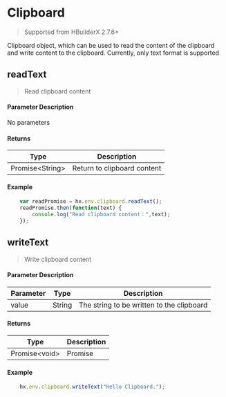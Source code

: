 # Clipboard

> Supported from HBuilderX 2.7.6+

Clipboard object, which can be used to read the content of the clipboard and write content to the clipboard. Currently, only text format is supported	

## readText

> Read clipboard content

#### Parameter Description
No parameters

#### Returns
|Type				|Description			|
|--						|--				|
|Promise&lt;String&gt;	|Return to clipboard content	|

#### Example

``` javascript
    var readPromise = hx.env.clipboard.readText();
	readPromise.then(function(text) {
		console.log("Read clipboard content：",text);
	});
```

## writeText

> Write clipboard content

#### Parameter Description

|Parameter	|Type	|Description			|
|--			|--			|--				|
|value		|String		|The string to be written to the clipboard|

#### Returns

|Type			|Description	|
|--					|--		|
|Promise&lt;void&gt;|Promise|

#### Example

``` javascript
    hx.env.clipboard.writeText("Hello Clipboard.");
```
